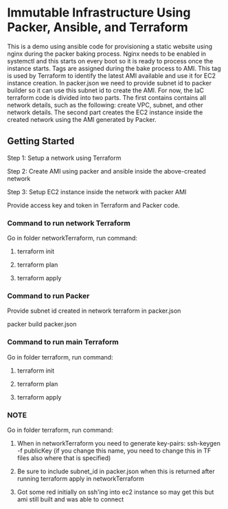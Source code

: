 # Immutable Infrastructure Using Packer, Ansible, and Terraform

This is a demo using ansible code for provisioning a static website using nginx during the packer baking process. Nginx needs to be enabled in systemctl and this starts on every boot so it is ready to process once the instance starts. Tags are assigned during the bake process to AMI. This tag is used by Terraform to identify the latest AMI available and use it for EC2 instance creation. In packer.json we need to provide subnet id to packer builder so it can use this subnet id to create the AMI. For now, the IaC terraform code is divided into two parts. The first contains contains all network details, such as the following: create VPC, subnet, and other network details. The second part creates the EC2 instance inside the created network using the AMI generated by Packer.

## Getting Started

Step 1: Setup a network using Terraform

Step 2: Create AMI using packer and ansible inside the above-created network

Step 3: Setup EC2 instance inside the network with packer AMI

Provide access key and token in Terraform and Packer code.

### Command to run network Terraform

Go in folder networkTerraform, run command: 

1. terraform init

2. terraform plan

3. terraform apply

### Command to run Packer

Provide subnet id created in network terraform in packer.json

packer build packer.json

### Command to run main Terraform

Go in folder terraform, run command: 

1. terraform init

2. terraform plan

3. terraform apply

### NOTE

Go in folder terraform, run command: 

1. When in networkTerraform you need to generate key-pairs:  ssh-keygen -f publicKey (if you change this name, you need to change this in TF files also where that is specified)

2. Be sure to include subnet_id in packer.json when this is returned after running terraform apply in networkTerraform

3. Got some red initially on ssh'ing into ec2 instance so may get this but ami still built and was able to connect